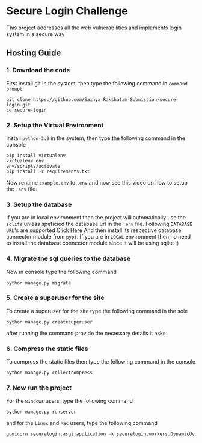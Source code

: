# Secure Login Challenge
This project addresses all the web vulnerabilities and implements login system in a secure way
## **Hosting Guide**

### 1. Download the code
First install git in the system, then type the following command in `command prompt`
```console
git clone https://github.com/Sainya-Rakshatam-Submission/secure-login.git
cd secure-login
```

### 2. Setup the Virtual Environment
Install `python-3.9` in the system, then type the following command in the console
```console
pip install virtualenv
virtualenv env
env/scripts/activate
pip install -r requirements.txt
```
Now rename `example.env` to `.env` and now see this video on how to setup the `.env` file.

### 3. Setup the database
If you are in local environment then the project will automatically use the `sqlite` unless speficied the database url in the `.env` file.
Following `DATABASE URL`'s are supported [Click Here](https://github.com/jacobian/dj-database-url#url-schema)
And then install its respective database connector module from `pypi`.
If you are in `LOCAL` environment then no need to install the database connector module since it will be using sqlite :)

### 4. Migrate the sql queries to the database
Now in console type the following command
```console
python manage.py migrate
```
### 5. Create a superuser for the site
To create a superuser for the site type the following command in the sole
```console
python manage.py createsuperuser
```
after running the command provide the necessary details it asks

### 6. Compress the static files
To compress the static files then type the following command in the console
```console
python manage.py collectcompress
```

### 7. Now run the project
For the `windows` users, type the following command
```console
python manage.py runserver
```

and for the `Linux` and `Mac` users, type the following command
```python
gunicorn securelogin.asgi:application -k securelogin.workers.DynamicUvicornWorker --timeout 500
```

